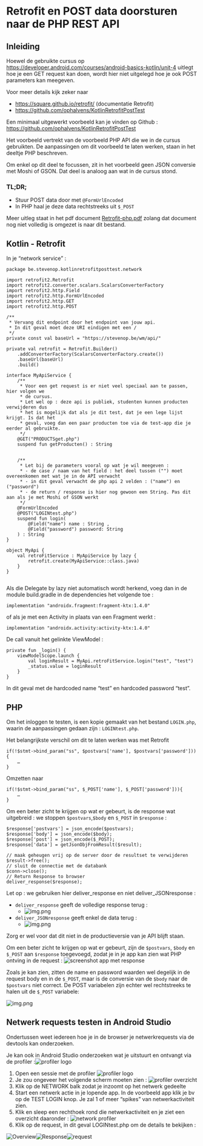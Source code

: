 # Retrofit en POST data doorsturen naar de PHP REST API
## Inleiding
Hoewel de gebruikte cursus op https://developer.android.com/courses/android-basics-kotlin/unit-4 uitlegt hoe je een GET request kan doen, wordt hier niet uitgelegd hoe je ook POST parameters kan meegeven.

Voor meer details kijk zeker naar 
* https://square.github.io/retrofit/ (documentatie Retrofit)
* https://github.com/ophalvens/KotlinRetrofitPostTest

Een minimaal uitgewerkt voorbeeld kan je vinden op Github :
https://github.com/ophalvens/KotlinRetrofitPostTest


Het voorbeeld vertrekt van de voorbeeld PHP API die we in de cursus gebruikten. 
De aanpassingen om dit voorbeeld te laten werken, staan in het deeltje PHP beschreven. 

Om enkel op dit deel te focussen, zit in het voorbeeld geen JSON conversie met Moshi of GSON. Dat deel is analoog aan wat in de cursus stond.

### TL;DR;
* Stuur POST data door met `@FormUrlEncoded`
* In PHP haal je deze data rechtstreeks uit `$_POST` 

Meer uitleg staat in het pdf document [Retrofit-php.pdf](docs/Retrofit-php.pdf) zolang dat document nog niet volledig is omgezet is naar dit bestand.

## Kotlin - Retrofit

In je “network service” :

```
package be.stevenop.kotlinretrofitposttest.network

import retrofit2.Retrofit
import retrofit2.converter.scalars.ScalarsConverterFactory
import retrofit2.http.Field
import retrofit2.http.FormUrlEncoded
import retrofit2.http.GET
import retrofit2.http.POST

/**
 * Vervang dit endpoint door het endpoint van jouw api.
 * In dit geval moet deze URI eindigen met een /
 */
private const val baseUrl = "https://stevenop.be/wm/api/"

private val retrofit = Retrofit.Builder()
    .addConverterFactory(ScalarsConverterFactory.create())
    .baseUrl(baseUrl)
    .build()

interface MyApiService {
    /**
     * Voor een get request is er niet veel speciaal aan te passen, hier volgen we
     * de cursus.
     * Let wel op : deze api is publiek, studenten kunnen producten verwijderen dus
     * het is mogelijk dat als je dit test, dat je een lege lijst krijgt. Is dat het
     * geval, voeg dan een paar producten toe via de test-app die je eerder al gebruikte.
     */
    @GET("PRODUCTSget.php")
    suspend fun getProducten() : String


    /**
     * Let bij de parameters vooral op wat je wil meegeven :
     * - de case / naam van het field : het deel tussen ("") moet overeenkomen met wat je in de API verwacht
     * - in dit geval verwacht de php api 2 velden : ("name") en ("password")
     * - de return / response is hier nog gewoon een String. Pas dit aan als je met Moshi of GSON werkt
     */
    @FormUrlEncoded
    @POST("LOGINtest.php")
    suspend fun login(
        @Field("name") name : String ,
        @Field("password") password: String
    ) : String
}

object MyApi {
    val retroFitService : MyApiService by lazy {
        retrofit.create(MyApiService::class.java)
    }
}


```

Als die Delegate by lazy niet automatisch wordt herkend, voeg dan in de module build.gradle in de dependencies het volgende toe :

`implementation "androidx.fragment:fragment-ktx:1.4.0"`

of als je met een Activity in plaats van een Fragment werkt :

`implementation "androidx.activity:activity-ktx:1.4.0"`



De call vanuit het gelinkte ViewModel :

```
private fun _login() {
    viewModelScope.launch {
        val loginResult = MyApi.retroFitService.login("test", "test")
        _status.value = loginResult
    }
}
```
In dit geval met de hardcoded name “test” en hardcoded password “test”.


## PHP
Om het inloggen te testen, is een kopie gemaakt van het bestand `LOGIN.php`, waarin de aanpassingen gedaan zijn : `LOGINtest.php`.

Het belangrijkste verschil om dit te laten werken was met Retrofit 
```
if(!$stmt->bind_param("ss", $postvars['name'], $postvars['password'])){
    …
}
```

Omzetten naar
```
if(!$stmt->bind_param("ss", $_POST['name'], $_POST['password'])){
    …
}
```

Om een beter zicht te krijgen op wat er gebeurt, is de response wat uitgebreid : we stoppen `$postvars`,`$body` en `$_POST` in `$response` : 
```
$response['postvars'] = json_encode($postvars);
$response['body'] = json_encode($body);
$response['post'] = json_encode($_POST);
$response['data'] = getJsonObjFromResult($result); 

// maak geheugen vrij op de server door de resultset te verwijderen
$result->free();
// sluit de connectie met de databank
$conn->close();
// Return Response to browser
deliver_response($response);
```
Let op : we gebruiken hier deliver_response en niet deliver_JSONresponse : 
* `deliver_response` geeft de volledige response terug :
  * ![img.png](docs/img/deliver_response.png)
* `deliver_JSONresponse` geeft enkel de data terug :
  * ![img.png](docs/img/deliver_JSONresponse.png)


Zorg er wel voor dat dit niet in de productieversie van je API blijft staan. 

Om een beter zicht te krijgen op wat er gebeurt, zijn de `$postvars`, `$body` en `$_POST` aan `$response` toegevoegd, zodat je in je app kan zien wat PHP ontving in de request :
![screenshot app met response](docs/img/screenshotresponse.png)

Zoals je kan zien, zitten de name en password waarden wel degelijk in de request body en in de `$_POST`, maar is de conversie van de `$body` naar de `$postvars` niet correct. 
De POST variabelen zijn echter wel rechtstreeks te halen uit de `$_POST` variabele: 

![img.png](docs/img/screenshotresponsecropped.png) 

## Netwerk requests testen in Android Studio

Ondertussen weet iedereen hoe je in de browser je netwerkrequests via de devtools kan onderzoeken. 

Je kan ook in Android Studio onderzoeken wat je uitstuurt en ontvangt via de profiler :![profiler logo](docs/img/profiler_logo.png)

1.	Open een sessie met de profiler  ![profiler logo](docs/img/profiler_logo.png)
2.	Je zou ongeveer het volgende scherm moeten zien : 
 ![profiler overzicht](docs/img/profiler_overzicht.png)
3.	Klik op de NETWORK balk zodat je inzoomt op het netwerk gedeelte
4.	Start een netwerk actie in je lopende app. In de voorbeeld app klik je bv op de TEST LOGIN knop. Je zal 1 of meer “spikes” van netwerkactiviteit zien. 
5.	Klik en sleep een rechthoek rond die netwerkactiviteit en je ziet een overzicht daaronder :
 ![network profiler](docs/img/profiler_network.png)
6.	Klik op de request, in dit geval LOGINtest.php om de details te bekijken :

 ![Overview](docs/img/profiler_network_overview.png)![Response](docs/img/profiler_network_response.png)![request](docs/img/profiler_network_request.png)
